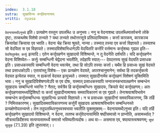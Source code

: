 ```yaml
---
index:  3.1.18
sutra:  सुखादिभ्यः कर्त्तृवेदानायाम्
vritti:  nyasa
---
```


`वेदनायामर्थेऽनुभवे` इति। प्रत्यक्षेण वस्तुन उपलब्धिः उ अनुभवः। ननु च वेदनाशब्द उपलब्धिमातर्वचनो लोके दृष्टः, तत्कथमेष विशेषो लभ्यते ? यथा लभ्यते तथोत्तरसूत्रे प्रतिपदायिष्यामः। कर्त्ता कारकम्, कारकञ्च क्रियापेक्षं क्रियाया एव भवति। वेदना चेह क्रिया श्रूयते, नान्या। तस्मात् तस्या एव कर्त्ता विज्ञायते। तस्याश्च सो वेदयिता स एव विज्ञायते। तस्मादविशेषाभिधानेऽपि वेदयितरि कर्त्तरि वर्त्तमानः कर्त्तृशब्दः गृह्यत इति-- `वेदयितुश्चेत् कर्त्तुः` इत्यादि। एतेन कर्त्तृग्रहणेन सुखादयो विशिष्यन्ते, न तु वेदनेति दर्शयति। यदि कर्त्तृग्रहणेन वेदना विशिष्येत-- कर्त्तुः सम्बन्धिनी चेद्वेदना भवतीति, तदेहापि स्यात्--- देवदत्तस्य सुखं वेदयति प्रसाधक इति। प्रसाधकस्यापि सम्बन्धिनी वेदना भवत्येव, तथा हि सोऽपि तस्याः कर्त्ता। यथैव हि प्रसाध्यः सुखं वेदयते तथा प्रसाधकोऽपि। एतावांस्तु विशेषः-- एकः प्रत्यक्षेण वेदयते, अपरश्चानुमानेन; सर्वथा हि तदकर्त्तृकत्वे वेदयत इत्येतन्न स्यात, न ह्यकर्त्ता वेदयत इत्युच्यते। तस्मात् सुखादीनामेव कर्त्तृग्रहणं विशेषणं युक्तिमिति भावः। ननु च सुखादिविशेषणत्वेऽपि स एव दोषः, यस्मात् प्रसाधकस्यापि जन्यजनकभावलक्षणेन सम्बन्धेन सुखादयः सम्बन्धिनो भवन्ति ? नैतत्; सर्वत्रैव हि कर्त्तृसम्बन्धिनः सुखादयः, क्रियते चेदं कर्त्तृग्रहणम्। अतः कर्त्तृग्रहणसामर्थ्याद्विशिष्टो यः कर्त्ता सुखादीनामाश्रयः समवायिकारणं स एव गृह्यते। तेनाश्रयाश्रयिभावेन सम्बन्धेन कर्त्तृसम्बन्धिभ्यः सुखादिभ्यः प्रत्ययो विज्ञायते। न च प्रसाधकः सुखादीनां समवायिकारणम्, किं तर्हि ? निमित्तकारणम्। सुखादिसमवायिकारणस्य कर्त्तुर्ये सुखादय आश्रयाश्रयिभावेन सम्बन्धिनस्ते प्रत्यक्षेणोपलभ्यन्ते। तेन तदुपलब्धिरनुभवस्वभावा भवतीति युक्तमुक्तम्-- वेदनायामर्थेऽनुभव इति। यदि तर्हि कर्त्तृग्रहणेन सुखादयो विशिष्यन्ते, न वेदना, ततश्च कर्त्तृवेदनायामिति षष्ठीसमासो न प्राप्नोति, असामर्थ्यात् ? सौत्रत्वान्निर्देशस्य सत्यप्यसामर्थ्ये समासो भविष्यतीत्यदोषः। अथ वा-- असमास एव, षष्ठ्यास्त्वश्रवणम्; `सुपां सुलुक्` (7.1.39) इति लुप्तत्वात्।।

